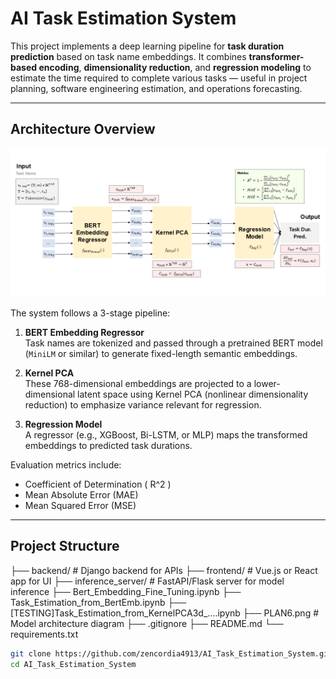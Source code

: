 # AI Task Estimation System

This project implements a deep learning pipeline for **task duration prediction** based on task name embeddings. It combines **transformer-based encoding**, **dimensionality reduction**, and **regression modeling** to estimate the time required to complete various tasks — useful in project planning, software engineering estimation, and operations forecasting.

---

## Architecture Overview

![Model Pipeline](./PLAN6.png)

The system follows a 3-stage pipeline:

1. **BERT Embedding Regressor**  
   Task names are tokenized and passed through a pretrained BERT model (`MiniLM` or similar) to generate fixed-length semantic embeddings.

2. **Kernel PCA**  
   These 768-dimensional embeddings are projected to a lower-dimensional latent space using Kernel PCA (nonlinear dimensionality reduction) to emphasize variance relevant for regression.

3. **Regression Model**  
   A regressor (e.g., XGBoost, Bi-LSTM, or MLP) maps the transformed embeddings to predicted task durations.

Evaluation metrics include:
- Coefficient of Determination \( R^2 \)
- Mean Absolute Error (MAE)
- Mean Squared Error (MSE)

---

## Project Structure
├── backend/ # Django backend for APIs
├── frontend/ # Vue.js or React app for UI
├── inference_server/ # FastAPI/Flask server for model inference
├── Bert_Embedding_Fine_Tuning.ipynb
├── Task_Estimation_from_BertEmb.ipynb
├── [TESTING]Task_Estimation_from_KernelPCA3d_....ipynb
├── PLAN6.png # Model architecture diagram
├── .gitignore
├── README.md
└── requirements.txt

```bash
git clone https://github.com/zencordia4913/AI_Task_Estimation_System.git
cd AI_Task_Estimation_System

